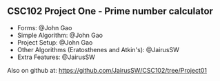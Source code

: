 ## CSC102 Project One - Prime number calculator

- Forms: @John Gao
- Simple Algorithm: @John Gao
- Project Setup: @John Gao
- Other Algorithms (Eratosthenes and Atkin's): @JairusSW
- Extra Features: @JairusSW

Also on github at: https://github.com/JairusSW/CSC102/tree/Project01